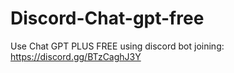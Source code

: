 # Discord-Chat-gpt-free
Use Chat GPT PLUS FREE using discord bot joining: https://discord.gg/BTzCaghJ3Y







                              